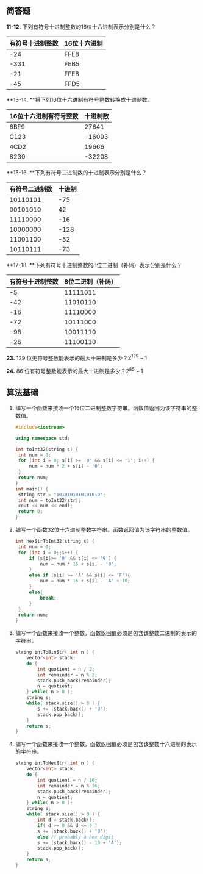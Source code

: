 ## 简答题

**11-12.** 下列有符号十进制整数的16位十六进制表示分别是什么？

| 有符号十进制整数 | 16位十六进制 |
| ---------------- | ------------ |
| -24              | FFE8         |
| -331             | FEB5         |
| -21              | FFEB         |
| -45              | FFD5         |

**13-14. **将下列16位十六进制有符号整数转换成十进制数。

| 16位十六进制有符号整数 | 十进制数 |
| ---------------------- | -------- |
| 6BF9                   | 27641    |
| C123                   | -16093   |
| 4CD2                   | 19666    |
| 8230                   | -32208   |

**15-16. **下列有符号二进制数的十进制表示分别是什么？

| 有符号二进制数 | 十进制 |
| -------------- | ------ |
| 10110101       | -75    |
| 00101010       | 42     |
| 11110000       | -16    |
| 10000000       | -128   |
| 11001100       | -52    |
| 10110111       | -73    |

**17-18. **下列有符号十进制整数的8位二进制（补码）表示分别是什么？

| 有符号十进制整数 | 8位二进制（补码） |
| ---------------- | ----------------- |
| -5               | 11111011          |
| -42              | 11010110          |
| -16              | 11110000          |
| -72              | 10111000          |
| -98              | 10011110          |
| -26              | 11100110          |

**23.** 129 位无符号整数能表示的最大十进制是多少？$2^{129}-1$

**24.** 86 位有符号整数能表示的最大十进制是多少？$2^{85}-1$

## 算法基础

1. 编写一个函数来接收一个16位二进制整数字符串。函数值返回为该字符串的整数值。

   ```cpp
   #include<iostream>
   
   using namespace std;
   
   int toInt32(string s) {
   	int num = 0;
   	for (int i = 0; s[i] >= '0' && s[i] <= '1'; i++) {
   		num = num * 2 + s[i] - '0';
   	}
   	return num;
   }
   int main() {
   	string str = "1010101010101010";
   	int num = toInt32(str);
   	cout << num << endl;
   	return 0;
   }
   ```

2. 编写一个函数32位十六进制整数字符串。函数返回值为该字符串的整数值。

   ```cpp
   int hexStrToInt32(string s) {
   	int num = 0;
   	for (int i = 0;;i++) {
   		if (s[i]>= '0' && s[i] <= '9') {
   			num = num * 16 + s[i] - '0';
   		}
   		else if (s[i] >= 'A' && s[i] <= 'F'){
   			num = num * 16 + s[i] - 'A' + 10;
   		}
   		else{
   			break;
   		}
   	}
   	return num;
   }
   ```

3. 编写一个函数来接收一个整数。函数返回值必须是包含该整数二进制的表示的字符串。

   ```cpp
   string intToBinStr( int n ) {
       vector<int> stack;
       do {
           int quotient = n / 2;
           int remainder = n % 2;
           stack.push_back(remainder);
           n = quotient;
       } while( n > 0 );
       string s;
       while( stack.size() > 0 ) {
           s += (stack.back() + '0');
           stack.pop_back();
       }
       return s;
   }
   ```

4. 编写一个函数来接收一个整数。函数返回值必须是包含该整数十六进制的表示的字符串。

   ```cpp
   string intToHexStr( int n ) {
       vector<int> stack;
       do {
           int quotient = n / 16;
           int remainder = n % 16;
           stack.push_back(remainder);
           n = quotient;
       } while( n > 0 );
       string s;
       while( stack.size() > 0 ) {
           int d = stack.back();
           if( d >= 0 && d <= 9 )
           s += (stack.back() + '0');
           else // probably a hex digit
           s += (stack.back() - 10 + 'A');
           stack.pop_back();
       }
       return s;
   }
   ```

   

